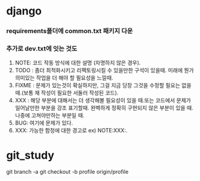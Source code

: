 # django 

### requirements폴더에 common.txt 패키지 다운 
### 추가로 dev.txt에 잇는 것도


1. NOTE: 코드 작동 방식에 대한 설명 (자명하지 않은 경우).
2. TODO : 좀더 최적화시키고 리팩토링시킬 수 있을만한 구석이 있을때. 미래에 뭔가 의미있는 작업을 더 해야 할 필요성을 느낄때.
3. FIXME : 문제가 있는것이 확실하지만, 그걸 지금 당장 그것을 수정할 필요는 없을 때.(보통 재 작성이 필요한 서둘러 작성된 코드).
4. XXX : 해당 부분에 대해서는 더 생각해볼 필요성이 있을 때.또는 코드에서 문제가 일어날만한 부분을 강조 표기할때.           완벽하게 정확히 구현되지 않은 부분이 있을 때. 나중에 고쳐야만하는 부분일 때.    
5. BUG: 여기에 문제가 있다.
6. XXX: 가능한 함정에 대한 경고로 ex) NOTE:XXX:.



# git_study

git branch -a
git checkout -b profile origin/profile

<!-- Graduate_work_1-GUI-master -->